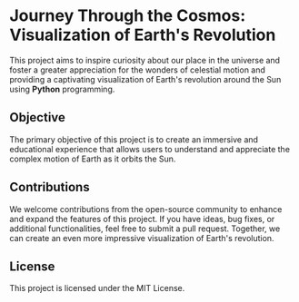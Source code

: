 # Journey Through the Cosmos: Visualization of Earth's Revolution #

This project aims to inspire curiosity about our place in the universe and
foster a greater appreciation for the wonders of celestial motion and 
providing a captivating visualization of Earth's revolution around the Sun using **Python** programming.

## Objective ##

The primary objective of this project is to create an immersive and educational experience that allows users to understand and appreciate the complex motion of Earth as it orbits the Sun. 



## Contributions ##

We welcome contributions from the open-source community to enhance and expand the features of this project. If you have ideas, bug fixes, or additional functionalities, feel free to submit a pull request. Together, we can create an even more impressive visualization of Earth's revolution.


## License ##

This project is licensed under the MIT License. 
